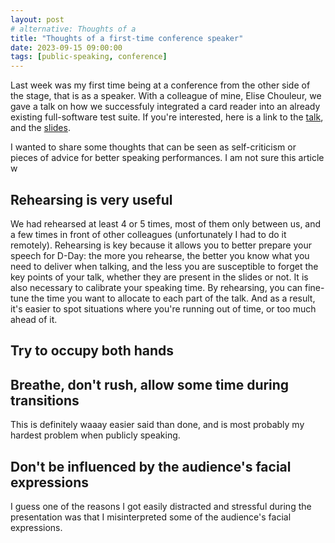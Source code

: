 ```yaml
---
layout: post
# alternative: Thoughts of a 
title: "Thoughts of a first-time conference speaker"
date: 2023-09-15 09:00:00
tags: [public-speaking, conference]
---
```


Last week was my first time being at a conference from the other side of the stage, that is as a speaker.
With a colleague of mine, Elise Chouleur, we gave a talk on how we successfuly integrated a card reader into an already existing
full-software test suite. If you're interested, here is a link to the [talk](https://talk.com), and the [slides](https://slides.com).

I wanted to share some thoughts that can be seen as self-criticism or pieces of advice for better speaking performances. I am not sure this article w
    
## Rehearsing is very useful

We had rehearsed at least 4 or 5 times, most of them only between us, and a few times in front of other colleagues (unfortunately I had to do it remotely).
Rehearsing is key because it allows you to better prepare your speech for D-Day:
the more you rehearse, the better you know what you need to deliver when talking,
and the less you are susceptible to forget the key points of your talk, whether they are present
in the slides or not.
It is also necessary to calibrate your speaking time. By rehearsing, you can fine-tune
the time you want to allocate to each part of the talk. And as a result, it's easier to
spot situations where you're running out of time, or too much ahead of it.

## Try to occupy both hands


## Breathe, don't rush, allow some time during transitions

This is definitely waaay easier said than done, and is most probably my hardest problem
when publicly speaking.

## Don't be influenced by the audience's facial expressions

I guess one of the reasons I got easily distracted and stressful during the presentation
was that I misinterpreted some of the audience's facial expressions.


